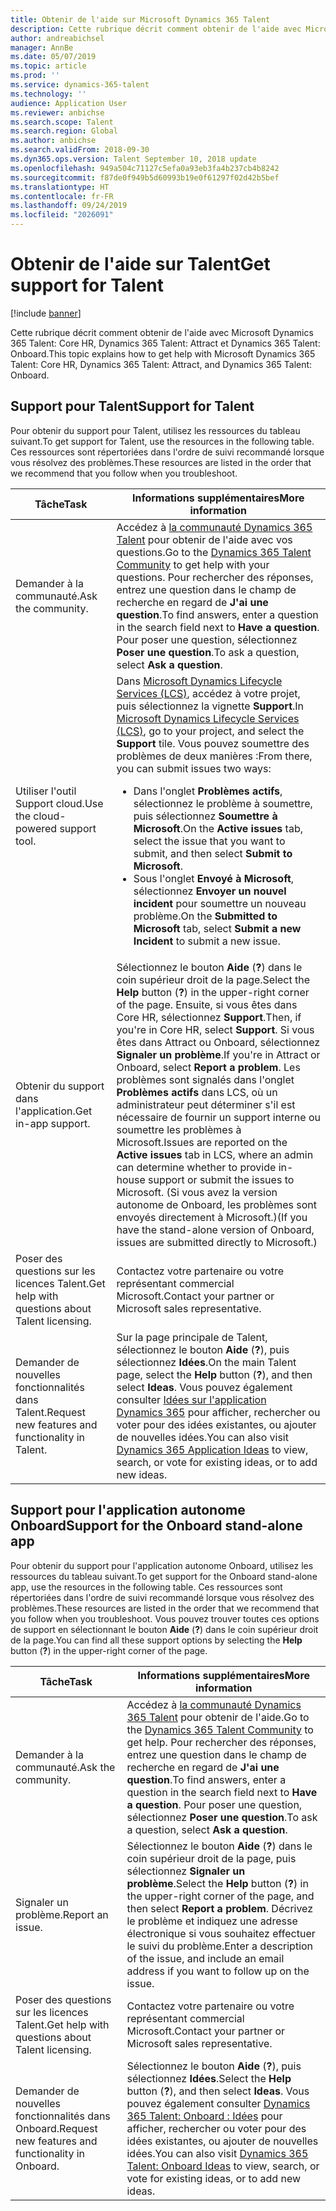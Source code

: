 ```yaml
---
title: Obtenir de l'aide sur Microsoft Dynamics 365 Talent
description: Cette rubrique décrit comment obtenir de l'aide avec Microsoft Dynamics 365 Talent.
author: andreabichsel
manager: AnnBe
ms.date: 05/07/2019
ms.topic: article
ms.prod: ''
ms.service: dynamics-365-talent
ms.technology: ''
audience: Application User
ms.reviewer: anbichse
ms.search.scope: Talent
ms.search.region: Global
ms.author: anbichse
ms.search.validFrom: 2018-09-30
ms.dyn365.ops.version: Talent September 10, 2018 update
ms.openlocfilehash: 949a504c71127c5efa0a93eb3fa4b237cb4b8242
ms.sourcegitcommit: f87de0f949b5d60993b19e0f61297f02d42b5bef
ms.translationtype: HT
ms.contentlocale: fr-FR
ms.lasthandoff: 09/24/2019
ms.locfileid: "2026091"
---
```

# <a name="get-support-for-talent"></a><span data-ttu-id="36c6f-103">Obtenir de l'aide sur Talent</span><span class="sxs-lookup"><span data-stu-id="36c6f-103">Get support for Talent</span></span>

[!include [banner](includes/banner.md)]

<span data-ttu-id="36c6f-104">Cette rubrique décrit comment obtenir de l'aide avec Microsoft Dynamics 365 Talent: Core HR, Dynamics 365 Talent: Attract et Dynamics 365 Talent: Onboard.</span><span class="sxs-lookup"><span data-stu-id="36c6f-104">This topic explains how to get help with Microsoft Dynamics 365 Talent: Core HR, Dynamics 365 Talent: Attract, and Dynamics 365 Talent: Onboard.</span></span>

## <a name="support-for-talent"></a><span data-ttu-id="36c6f-105">Support pour Talent</span><span class="sxs-lookup"><span data-stu-id="36c6f-105">Support for Talent</span></span>

<span data-ttu-id="36c6f-106">Pour obtenir du support pour Talent, utilisez les ressources du tableau suivant.</span><span class="sxs-lookup"><span data-stu-id="36c6f-106">To get support for Talent, use the resources in the following table.</span></span> <span data-ttu-id="36c6f-107">Ces ressources sont répertoriées dans l'ordre de suivi recommandé lorsque vous résolvez des problèmes.</span><span class="sxs-lookup"><span data-stu-id="36c6f-107">These resources are listed in the order that we recommend that you follow when you troubleshoot.</span></span>

| <span data-ttu-id="36c6f-108">Tâche</span><span class="sxs-lookup"><span data-stu-id="36c6f-108">Task</span></span> | <span data-ttu-id="36c6f-109">Informations supplémentaires</span><span class="sxs-lookup"><span data-stu-id="36c6f-109">More information</span></span> |
|------|------------------|
| <span data-ttu-id="36c6f-110">Demander à la communauté.</span><span class="sxs-lookup"><span data-stu-id="36c6f-110">Ask the community.</span></span> | <span data-ttu-id="36c6f-111">Accédez à [la communauté Dynamics 365 Talent](https://community.dynamics.com/365/talent) pour obtenir de l'aide avec vos questions.</span><span class="sxs-lookup"><span data-stu-id="36c6f-111">Go to the [Dynamics 365 Talent Community](https://community.dynamics.com/365/talent) to get help with your questions.</span></span> <span data-ttu-id="36c6f-112">Pour rechercher des réponses, entrez une question dans le champ de recherche en regard de **J'ai une question**.</span><span class="sxs-lookup"><span data-stu-id="36c6f-112">To find answers, enter a question in the search field next to **Have a question**.</span></span> <span data-ttu-id="36c6f-113">Pour poser une question, sélectionnez **Poser une question**.</span><span class="sxs-lookup"><span data-stu-id="36c6f-113">To ask a question, select **Ask a question**.</span></span> |
| <span data-ttu-id="36c6f-114">Utiliser l'outil Support cloud.</span><span class="sxs-lookup"><span data-stu-id="36c6f-114">Use the cloud-powered support tool.</span></span> | <span data-ttu-id="36c6f-115">Dans [Microsoft Dynamics Lifecycle Services (LCS)](https://lcs.dynamics.com/), accédez à votre projet, puis sélectionnez la vignette **Support**.</span><span class="sxs-lookup"><span data-stu-id="36c6f-115">In [Microsoft Dynamics Lifecycle Services (LCS)](https://lcs.dynamics.com/), go to your project, and select the **Support** tile.</span></span> <span data-ttu-id="36c6f-116">Vous pouvez soumettre des problèmes de deux manières :</span><span class="sxs-lookup"><span data-stu-id="36c6f-116">From there, you can submit issues two ways:</span></span><ul><li><span data-ttu-id="36c6f-117">Dans l'onglet **Problèmes actifs**, sélectionnez le problème à soumettre, puis sélectionnez **Soumettre à Microsoft**.</span><span class="sxs-lookup"><span data-stu-id="36c6f-117">On the **Active issues** tab, select the issue that you want to submit, and then select **Submit to Microsoft**.</span></span></li><li><span data-ttu-id="36c6f-118">Sous l'onglet **Envoyé à Microsoft**, sélectionnez **Envoyer un nouvel incident** pour soumettre un nouveau problème.</span><span class="sxs-lookup"><span data-stu-id="36c6f-118">On the **Submitted to Microsoft** tab, select **Submit a new Incident** to submit a new issue.</span></span></li></ul> |
| <span data-ttu-id="36c6f-119">Obtenir du support dans l'application.</span><span class="sxs-lookup"><span data-stu-id="36c6f-119">Get in-app support.</span></span> | <span data-ttu-id="36c6f-120">Sélectionnez le bouton **Aide** (**?**) dans le coin supérieur droit de la page.</span><span class="sxs-lookup"><span data-stu-id="36c6f-120">Select the **Help** button (**?**) in the upper-right corner of the page.</span></span> <span data-ttu-id="36c6f-121">Ensuite, si vous êtes dans Core HR, sélectionnez **Support**.</span><span class="sxs-lookup"><span data-stu-id="36c6f-121">Then, if you're in Core HR, select **Support**.</span></span> <span data-ttu-id="36c6f-122">Si vous êtes dans Attract ou Onboard, sélectionnez **Signaler un problème**.</span><span class="sxs-lookup"><span data-stu-id="36c6f-122">If you're in Attract or Onboard, select **Report a problem**.</span></span> <span data-ttu-id="36c6f-123">Les problèmes sont signalés dans l'onglet **Problèmes actifs** dans LCS, où un administrateur peut déterminer s'il est nécessaire de fournir un support interne ou soumettre les problèmes à Microsoft.</span><span class="sxs-lookup"><span data-stu-id="36c6f-123">Issues are reported on the **Active issues** tab in LCS, where an admin can determine whether to provide in-house support or submit the issues to Microsoft.</span></span> <span data-ttu-id="36c6f-124">(Si vous avez la version autonome de Onboard, les problèmes sont envoyés directement à Microsoft.)</span><span class="sxs-lookup"><span data-stu-id="36c6f-124">(If you have the stand-alone version of Onboard, issues are submitted directly to Microsoft.)</span></span> |
| <span data-ttu-id="36c6f-125">Poser des questions sur les licences Talent.</span><span class="sxs-lookup"><span data-stu-id="36c6f-125">Get help with questions about Talent licensing.</span></span> | <span data-ttu-id="36c6f-126">Contactez votre partenaire ou votre représentant commercial Microsoft.</span><span class="sxs-lookup"><span data-stu-id="36c6f-126">Contact your partner or Microsoft sales representative.</span></span> |
| <span data-ttu-id="36c6f-127">Demander de nouvelles fonctionnalités dans Talent.</span><span class="sxs-lookup"><span data-stu-id="36c6f-127">Request new features and functionality in Talent.</span></span> | <span data-ttu-id="36c6f-128">Sur la page principale de Talent, sélectionnez le bouton **Aide** (**?**), puis sélectionnez **Idées**.</span><span class="sxs-lookup"><span data-stu-id="36c6f-128">On the main Talent page, select the **Help** button (**?**), and then select **Ideas**.</span></span> <span data-ttu-id="36c6f-129">Vous pouvez également consulter [Idées sur l'application Dynamics 365](https://experience.dynamics.com/ideas/) pour afficher, rechercher ou voter pour des idées existantes, ou ajouter de nouvelles idées.</span><span class="sxs-lookup"><span data-stu-id="36c6f-129">You can also visit [Dynamics 365 Application Ideas](https://experience.dynamics.com/ideas/) to view, search, or vote for existing ideas, or to add new ideas.</span></span> |

## <a name="support-for-the-onboard-stand-alone-app"></a><span data-ttu-id="36c6f-130">Support pour l'application autonome Onboard</span><span class="sxs-lookup"><span data-stu-id="36c6f-130">Support for the Onboard stand-alone app</span></span>

<span data-ttu-id="36c6f-131">Pour obtenir du support pour l'application autonome Onboard, utilisez les ressources du tableau suivant.</span><span class="sxs-lookup"><span data-stu-id="36c6f-131">To get support for the Onboard stand-alone app, use the resources in the following table.</span></span> <span data-ttu-id="36c6f-132">Ces ressources sont répertoriées dans l'ordre de suivi recommandé lorsque vous résolvez des problèmes.</span><span class="sxs-lookup"><span data-stu-id="36c6f-132">These resources are listed in the order that we recommend that you follow when you troubleshoot.</span></span> <span data-ttu-id="36c6f-133">Vous pouvez trouver toutes ces options de support en sélectionnant le bouton **Aide** (**?**) dans le coin supérieur droit de la page.</span><span class="sxs-lookup"><span data-stu-id="36c6f-133">You can find all these support options by selecting the **Help** button (**?**) in the upper-right corner of the page.</span></span>

| <span data-ttu-id="36c6f-134">Tâche</span><span class="sxs-lookup"><span data-stu-id="36c6f-134">Task</span></span> | <span data-ttu-id="36c6f-135">Informations supplémentaires</span><span class="sxs-lookup"><span data-stu-id="36c6f-135">More information</span></span> |
|------|------------------|
| <span data-ttu-id="36c6f-136">Demander à la communauté.</span><span class="sxs-lookup"><span data-stu-id="36c6f-136">Ask the community.</span></span> | <span data-ttu-id="36c6f-137">Accédez à [la communauté Dynamics 365 Talent](https://community.dynamics.com/365/talent) pour obtenir de l'aide.</span><span class="sxs-lookup"><span data-stu-id="36c6f-137">Go to the [Dynamics 365 Talent Community](https://community.dynamics.com/365/talent) to get help.</span></span> <span data-ttu-id="36c6f-138">Pour rechercher des réponses, entrez une question dans le champ de recherche en regard de **J'ai une question**.</span><span class="sxs-lookup"><span data-stu-id="36c6f-138">To find answers, enter a question in the search field next to **Have a question**.</span></span> <span data-ttu-id="36c6f-139">Pour poser une question, sélectionnez **Poser une question**.</span><span class="sxs-lookup"><span data-stu-id="36c6f-139">To ask a question, select **Ask a question**.</span></span> |
| <span data-ttu-id="36c6f-140">Signaler un problème.</span><span class="sxs-lookup"><span data-stu-id="36c6f-140">Report an issue.</span></span> | <span data-ttu-id="36c6f-141">Sélectionnez le bouton **Aide** (**?**) dans le coin supérieur droit de la page, puis sélectionnez **Signaler un problème**.</span><span class="sxs-lookup"><span data-stu-id="36c6f-141">Select the **Help** button (**?**) in the upper-right corner of the page, and then select **Report a problem**.</span></span> <span data-ttu-id="36c6f-142">Décrivez le problème et indiquez une adresse électronique si vous souhaitez effectuer le suivi du problème.</span><span class="sxs-lookup"><span data-stu-id="36c6f-142">Enter a description of the issue, and include an email address if you want to follow up on the issue.</span></span> |
| <span data-ttu-id="36c6f-143">Poser des questions sur les licences Talent.</span><span class="sxs-lookup"><span data-stu-id="36c6f-143">Get help with questions about Talent licensing.</span></span> | <span data-ttu-id="36c6f-144">Contactez votre partenaire ou votre représentant commercial Microsoft.</span><span class="sxs-lookup"><span data-stu-id="36c6f-144">Contact your partner or Microsoft sales representative.</span></span> |
| <span data-ttu-id="36c6f-145">Demander de nouvelles fonctionnalités dans Onboard.</span><span class="sxs-lookup"><span data-stu-id="36c6f-145">Request new features and functionality in Onboard.</span></span> | <span data-ttu-id="36c6f-146">Sélectionnez le bouton **Aide** (**?**), puis sélectionnez **Idées**.</span><span class="sxs-lookup"><span data-stu-id="36c6f-146">Select the **Help** button (**?**), and then select **Ideas**.</span></span> <span data-ttu-id="36c6f-147">Vous pouvez également consulter [Dynamics 365 Talent: Onboard : Idées](https://experience.dynamics.com/ideas/categories/?forum=569a7fb2-8327-e911-a95a-000d3a4f3883&forumName=Dynamics%20365%20for%20Talent%3A%20Onboard) pour afficher, rechercher ou voter pour des idées existantes, ou ajouter de nouvelles idées.</span><span class="sxs-lookup"><span data-stu-id="36c6f-147">You can also visit [Dynamics 365 Talent: Onboard Ideas](https://experience.dynamics.com/ideas/categories/?forum=569a7fb2-8327-e911-a95a-000d3a4f3883&forumName=Dynamics%20365%20for%20Talent%3A%20Onboard) to view, search, or vote for existing ideas, or to add new ideas.</span></span> |
